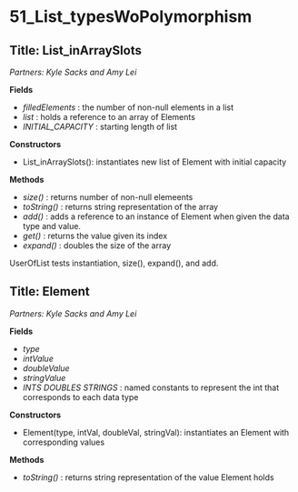 # 51_List_typesWoPolymorphism
## Title: List_inArraySlots

*Partners: Kyle Sacks and Amy Lei*

**Fields**
* *filledElements* : the number of non-null elements in a list
* *list* : holds a reference to an array of Elements
* *INITIAL_CAPACITY* : starting length of list



**Constructors**
* List_inArraySlots(): instantiates new list of Element with initial capacity 



**Methods** 
* *size()* : returns number of non-null elemeents
* *toString()* : returns string representation of the array
* *add()* : adds a reference to an instance of Element when given the data type and value.
* *get()* : returns the value given its index
* *expand()* : doubles the size of the array 

UserOfList tests instantiation, size(), expand(), and add. 


## Title: Element

*Partners: Kyle Sacks and Amy Lei*

**Fields**
* *type* 
* *intValue*
* *doubleValue* 
* *stringValue* 
* *INTS DOUBLES STRINGS* : named constants to represent the int that corresponds to each data type


**Constructors**
* Element(type, intVal, doubleVal, stringVal): instantiates an Element with corresponding values



**Methods** 
* *toString()* : returns string representation of the value Element holds

